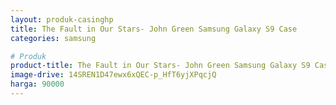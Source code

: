 ```yaml
---
layout: produk-casinghp
title: The Fault in Our Stars- John Green Samsung Galaxy S9 Case
categories: samsung

# Produk
product-title: The Fault in Our Stars- John Green Samsung Galaxy S9 Case
image-drive: 14SREN1D47ewx6xQEC-p_HfT6yjXPqcjQ
harga: 90000
---
```

